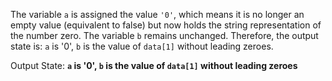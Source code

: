 The variable `a` is assigned the value `'0'`, which means it is no longer an empty value (equivalent to false) but now holds the string representation of the number zero. The variable `b` remains unchanged. Therefore, the output state is: `a` is '0', `b` is the value of `data[1]` without leading zeroes.

Output State: **`a` is '0', `b` is the value of `data[1]` without leading zeroes**